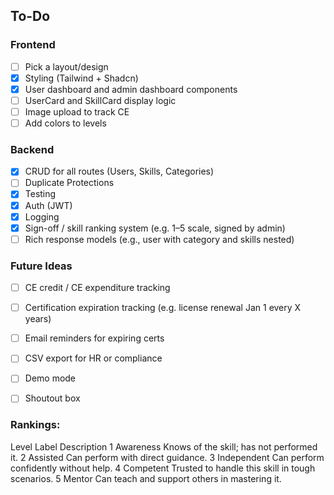 
## To-Do

### Frontend
- [ ] Pick a layout/design
- [x] Styling (Tailwind + Shadcn)
- [x] User dashboard and admin dashboard components
- [ ] UserCard and SkillCard display logic
- [ ] Image upload to track CE
- [ ] Add colors to levels

### Backend
- [x] CRUD for all routes (Users, Skills, Categories)
- [ ] Duplicate Protections
- [x] Testing
- [x] Auth (JWT)
- [x] Logging
- [x] Sign-off / skill ranking system (e.g. 1–5 scale, signed by admin)
- [ ] Rich response models (e.g., user with category and skills nested)

### Future Ideas
- [ ] CE credit / CE expenditure tracking
- [ ] Certification expiration tracking (e.g. license renewal Jan 1 every X years)
- [ ] Email reminders for expiring certs
- [ ] CSV export for HR or compliance
- [ ] Demo mode
- [ ] Shoutout box


### Rankings:
Level	Label	    Description
1	    Awareness	Knows of the skill; has not performed it.
2	    Assisted	Can perform with direct guidance.
3	    Independent	Can perform confidently without help.
4	    Competent	Trusted to handle this skill in tough scenarios.
5	    Mentor	    Can teach and support others in mastering it.